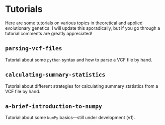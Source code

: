 # Tutorials

Here are some tutorials on various topics in theoretical and applied evolutionary genetics. I will update this sporadically, but if you go through a tutorial comments are greatly appreciated!





## `parsing-vcf-files`

Tutorial about some `python` syntax and how to parse a VCF file by hand.



## `calculating-summary-statistics`

Tutorial about different strategies for calculating summary statistics from a VCF file by hand.



## `a-brief-introduction-to-numpy`

Tutorial about some `NumPy` basics—still under development (v1).


